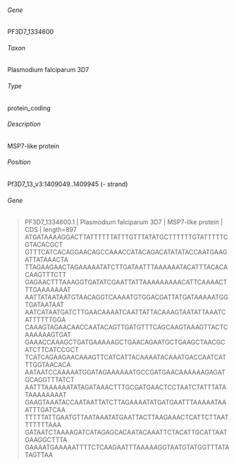 ###### Gene
PF3D7_1334600
###### Taxon
Plasmodium falciparum 3D7
###### Type
protein_coding
###### Description
MSP7-like protein
###### Position
Pf3D7_13_v3:1409049..1409945 (- strand)

###### Gene 

>PF3D7_1334600.1  | Plasmodium falciparum 3D7 | MSP7-like protein | CDS | length=897
ATGATAAAAGGACTTATTTTTTATTTGTTTATATGCTTTTTTGTATTTTTCGTACACGCT
GTTTCATCACAGGAACAGCCAAACCATACAGACATATATACCAATGAAGATTATAAACTA
TTAGAAGAACTAGAAAAATATCTTGATAATTTAAAAAATACATTTACACACAAGTTTCTT
GAGAACTTTAAAGGTGATATCGAATTATTAAAAAAAAACATTCAAAACTTTGAAAAAAAT
AATTATAATAATGTAACAGGTCAAAATGTGGACGATTATGATAAAAATGGTGATAATAAT
AATCATAATGATCTTGAACAAAATCAATTATTACAAAGTAATATTAAATCATTTTTTGGA
CAAAGTAGAACAACCAATACAGTTGATGTTTCAGCAAGTAAAGTTACTCAAAAAAGTGAT
GAAACCAAAGCTGATGAAAAAGCTGAACAGAATGCTGAAGCTAACGCATCTTCATCCGCT
TCATCAGAAGAACAAAGTTCATCATTACAAAATACAAATGACCAATCATTTGGTAACACA
AATAATCCAAAAATGGATAGAAAAAATGCCGATGAACAAAAAAGAGATGCAGGTTTATCT
AATTTAAAAAATATAGATAAACTTTGCGATGAACTCCTAATCTATTTATATAAAAAAAAT
GAAGTAAATACCAATAATTATCTTAGAAAATATGATGAATTTAAAAATAAATTTGATCAA
TTTTTATTGAATGTTAATAAATATGAATTACTTAAGAAACTCATTCTTAATTTTTTTAAA
GATAATCTAAAAGATCATAGAGCACAATACAAATTCTACATTGCATTAATGAAGGCTTTA
GAAAATGAAAAATTTTCTCAAGAATTTAAAAAGGTAATGTATGGTTTATATAGTTAA
